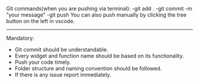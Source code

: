 Git commands(when you are pushing via terminal):
-git add .
-git commit -m "your message"
-git push
You can also push manually by clicking the tree button on the left in vscode.
**************************************************************************************
Mandatory:
- Git commit should be understandable.
- Every widget and function name should be based on its functionality.
- Push your code timely.
- Folder structure and naming convention should be followed.
- If there is any issue report immediately.
  
